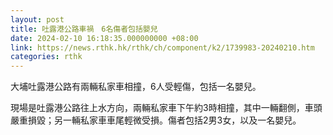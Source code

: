 ```yaml
---
layout: post
title: 吐露港公路車禍　6名傷者包括嬰兒
date: 2024-02-10 16:18:35.000000000 +08:00
link: https://news.rthk.hk/rthk/ch/component/k2/1739983-20240210.htm
categories: rthk
---
```


大埔吐露港公路有兩輛私家車相撞，6人受輕傷，包括一名嬰兒。

現場是吐露港公路往上水方向，兩輛私家車下午約3時相撞，其中一輛翻側，車頭嚴重損毀；另一輛私家車車尾輕微受損。傷者包括2男3女，以及一名嬰兒。
